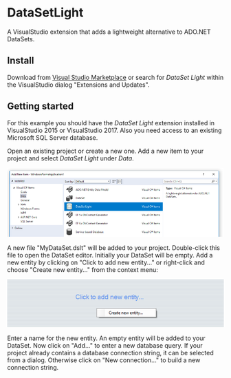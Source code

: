 # DataSetLight
A VisualStudio extension that adds a lightweight alternative to ADO.NET DataSets.

## Install
Download from [Visual Studio Marketplace](https://marketplace.visualstudio.com/items?itemName=SimonBaer.DataSetLight) or search for *DataSet Light* within the VisualStudio dialog "Extensions and Updates".

## Getting started
For this example you should have the *DataSet Light* extension installed in VisualStudio 2015 or VisualStudio 2017. Also you need access to an existing Microsoft SQL Server database.

Open an existing project or create a new one. Add a new item to your project and select *DataSet Light* under *Data*.

![new item](https://github.com/b43r/DataSetLight/raw/master/img/newitem.png "new item")

A new file "MyDataSet.dslt" will be added to your project. Double-click this file to open the DataSet editor. Initially your DataSet will be empty. Add a new entity by clicking on "Click to add new entity..." or right-click and choose "Create new entity..." from the context menu:

![empty DataSet](https://github.com/b43r/DataSetLight/raw/master/img/emptydataset.png "empty DataSet")

Enter a name for the new entity. An empty entity will be added to your DataSet. Now click on "Add..." to enter a new database query. If your project already contains a database connection string, it can be selected from a dialog. Otherwise click on "New connection..." to build a new connection string.


